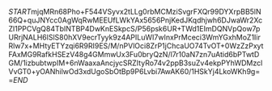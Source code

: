 $START$mjqMRn68Pho+F544VSyvx2tLLg0rbMCMziSvgrFXQr99DYXrpBB5lN66Q+quJNYcc0AgWqRwMEEUfLWkYAx5656PnjKedJKqdhjwh6DJwaWr2XcZl1PPCVgQ84TbINTBP4DwKnESkpcS/P56psk6UR+TWd1EImDQNVpQow7pURrjNALH6lSlS80hXV9ecrTyyk9z4APILuWI7wInxPrMceci3WmYGxhMoZ1IirRlw7x+MHtyETYzqi6R9RI9ES/M/nPVlOci8ZrP1jChcaUO74TvOT+0WzZzPxytFAxMG9RafkHSEzV48g4GMmwUx3Fu0bryQzN/l7r10aN7zn7uAtid6bPTwtDGM/1izbubtwpIM+6nWaaxaAncjycSRZItyRo74v2ppB3suZv4ekpPYhWDMzclVvGT0+yOANhilwOd3xdUgoSbOtBp9P6Lvbi7AwAK60/1HSkYj4LkoWKh9g==$END$